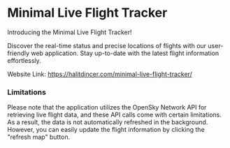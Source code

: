 # Minimal Live Flight Tracker

Introducing the Minimal Live Flight Tracker!

Discover the real-time status and precise locations of flights with our user-friendly web application. Stay up-to-date with the latest flight information effortlessly.

Website Link: https://halitdincer.com/minimal-live-flight-tracker/

### Limitations

Please note that the application utilizes the OpenSky Network API for retrieving live flight data, and these API calls come with certain limitations. As a result, the data is not automatically refreshed in the background. However, you can easily update the flight information by clicking the "refresh map" button.
